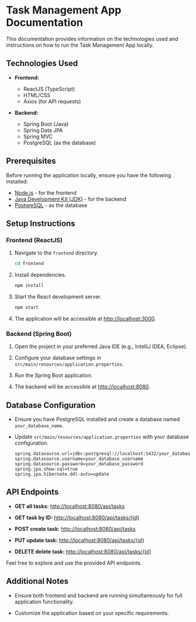 # Task Management App Documentation

This documentation provides information on the technologies used and instructions on how to run the Task Management App locally.

## Technologies Used

- **Frontend:**
  - ReactJS (TypeScript)
  - HTML/CSS
  - Axios (for API requests)
  
- **Backend:**
  - Spring Boot (Java)
  - Spring Data JPA
  - Spring MVC
  - PostgreSQL (as the database)
  
## Prerequisites

Before running the application locally, ensure you have the following installed:

- [Node.js](https://nodejs.org/) - for the frontend
- [Java Development Kit (JDK)](https://www.oracle.com/java/technologies/javase-downloads.html) - for the backend
- [PostgreSQL](https://www.postgresql.org/download/) - as the database

## Setup Instructions

### Frontend (ReactJS)

1. Navigate to the `frontend` directory.

    ```bash
    cd frontend
    ```

2. Install dependencies.

    ```bash
    npm install
    ```

3. Start the React development server.

    ```bash
    npm start
    ```

4. The application will be accessible at [http://localhost:3000](http://localhost:3000).

### Backend (Spring Boot)

1. Open the project in your preferred Java IDE (e.g., IntelliJ IDEA, Eclipse).

2. Configure your database settings in `src/main/resources/application.properties`.

3. Run the Spring Boot application.

4. The backend will be accessible at [http://localhost:8080](http://localhost:8080).

## Database Configuration

- Ensure you have PostgreSQL installed and create a database named `your_database_name`.

- Update `src/main/resources/application.properties` with your database configuration.

    ```properties
    spring.datasource.url=jdbc:postgresql://localhost:5432/your_database_name
    spring.datasource.username=your_database_username
    spring.datasource.password=your_database_password
    spring.jpa.show-sql=true
    spring.jpa.hibernate.ddl-auto=update
    ```

## API Endpoints

- **GET all tasks:** [http://localhost:8080/api/tasks](http://localhost:8080/api/tasks)

- **GET task by ID:** [http://localhost:8080/api/tasks/{id}](http://localhost:8080/api/tasks/{id})

- **POST create task:** [http://localhost:8080/api/tasks](http://localhost:8080/api/tasks)

- **PUT update task:** [http://localhost:8080/api/tasks/{id}](http://localhost:8080/api/tasks/{id})

- **DELETE delete task:** [http://localhost:8080/api/tasks/{id}](http://localhost:8080/api/tasks/{id})

Feel free to explore and use the provided API endpoints.

## Additional Notes

- Ensure both frontend and backend are running simultaneously for full application functionality.

- Customize the application based on your specific requirements.

